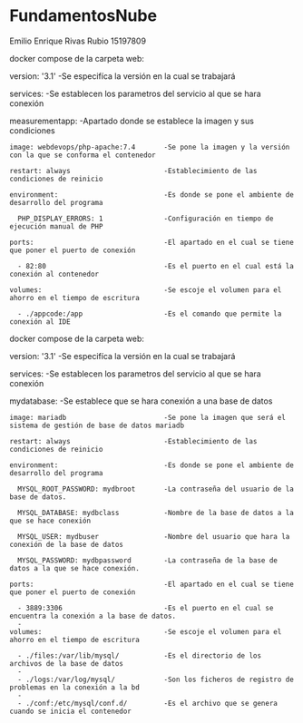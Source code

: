 # FundamentosNube
Emilio Enrique Rivas Rubio
15197809

docker compose de la carpeta web:

version: '3.1'                            -Se especifíca la versión en la cual se trabajará
                                          
services:                                 -Se establecen los parametros del servicio al que se hara conexión

  measurementapp:                         -Apartado donde se establece la imagen y sus condiciones
  
    image: webdevops/php-apache:7.4       -Se pone la imagen y la versión con la que se conforma el contenedor
    
    restart: always                       -Establecimiento de las condiciones de reinicio
    
    environment:                          -Es donde se pone el ambiente de desarrollo del programa
    
      PHP_DISPLAY_ERRORS: 1               -Configuración en tiempo de ejecución manual de PHP
      
    ports:                                -El apartado en el cual se tiene que poner el puerto de conexión
    
      - 82:80                             -Es el puerto en el cual está la conexión al contenedor
      
    volumes:                              -Se escoje el volumen para el ahorro en el tiempo de escritura
    
      - ./appcode:/app                    -Es el comando que permite la conexión al IDE



docker compose de la carpeta web:

version: '3.1'                            -Se especifíca la versión en la cual se trabajará

services:                                 -Se establecen los parametros del servicio al que se hara conexión

  mydatabase:                             -Se establece que se hara conexión a una base de datos
  
    image: mariadb                        -Se pone la imagen que será el sistema de gestión de base de datos mariadb
    
    restart: always                       -Establecimiento de las condiciones de reinicio
    
    environment:                          -Es donde se pone el ambiente de desarrollo del programa
    
      MYSQL_ROOT_PASSWORD: mydbroot       -La contraseña del usuario de la base de datos.
      
      MYSQL_DATABASE: mydbclass           -Nombre de la base de datos a la que se hace conexión
      
      MYSQL_USER: mydbuser                -Nombre del usuario que hara la conexión de la base de datos
      
      MYSQL_PASSWORD: mydbpassword        -La contraseña de la base de datos a la que se hace conexión.
      
    ports:                                -El apartado en el cual se tiene que poner el puerto de conexión
    
      - 3889:3306                         -Es el puerto en el cual se encuentra la conexión a la base de datos.
      - 
    volumes:                              -Se escoje el volumen para el ahorro en el tiempo de escritura
    
      - ./files:/var/lib/mysql/           -Es el directorio de los archivos de la base de datos
      - 
      - ./logs:/var/log/mysql/            -Son los ficheros de registro de problemas en la conexión a la bd
      - 
      - ./conf:/etc/mysql/conf.d/         -Es el archivo que se genera cuando se inicia el contenedor






